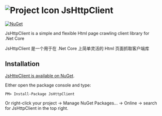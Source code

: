 ![Project Icon](https://avatars2.githubusercontent.com/u/22167571?s=40&v=4) JsHttpClient
==================================

[![NuGet](https://img.shields.io/nuget/v/RestEase.svg)](https://www.nuget.org/packages/JsHttpClient/)

JsHttpClient is a simple and flexible Html page crawling client library for .Net Core 

JsHttpClient 是一个用于在 .Net Core 上简单灵活的 Html 页面抓取客户端库


Installation
------------

[JsHttpClient is available on NuGet](https://www.nuget.org/packages/JsHttpClient/).

Either open the package console and type:

```
PM> Install-Package JsHttpClient
```

Or right-click your project -> Manage NuGet Packages... -> Online -> search for JsHttpClient in the top right.

